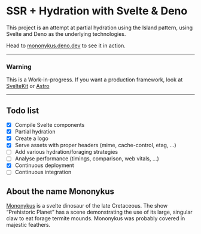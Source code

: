 # SSR + Hydration with Svelte & Deno

This project is an attempt at partial hydration using the Island pattern, using
Svelte and Deno as the underlying technologies.

Head to [mononykus.deno.dev](https://mononykus.deno.dev/) to see it in action.

---

### Warning
This is a Work-in-progress. If you want a production framework, look at [SvelteKit](https://kit.svelte.dev) or [Astro](https://astro.build/)

---

## Todo list

- [x] Compile Svelte components
- [x] Partial hydration
- [x] Create a logo
- [X] Serve assets with proper headers (mime, cache-control, etag, …)
- [ ] Add various hydration/foraging strategies
- [ ] Analyse performance (timings, comparison, web vitals, …)
- [x] Continuous deployment
- [ ] Continuous integration

## About the name Mononykus

[Mononykus](https://en.wikipedia.org/wiki/Mononykus) is a svelte dinosaur of the
late Cretaceous. The show “Prehistoric Planet” has a scene demonstrating the use
of its large, singular claw to eat forage termite mounds. Mononykus was probably
covered in majestic feathers.
